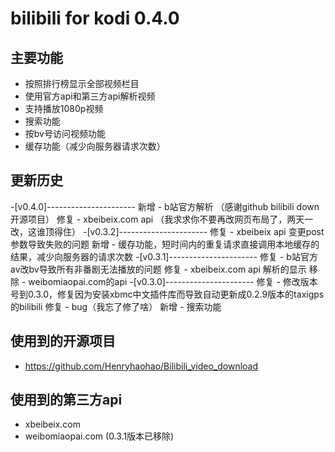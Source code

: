 # bilibili for kodi 0.4.0
## 主要功能
- 按照排行榜显示全部视频栏目
- 使用官方api和第三方api解析视频
- 支持播放1080p视频
- 搜索功能
- 按bv号访问视频功能
- 缓存功能（减少向服务器请求次数）
## 更新历史
-[v0.4.0]----------------------
新增 - b站官方解析 （感谢github bilibili down 开源项目）
修复 - xbeibeix.com api （我求求你不要再改网页布局了，两天一改，这谁顶得住）
-[v0.3.2]----------------------
修复 - xbeibeix api 变更post参数导致失败的问题
新增 - 缓存功能，短时间内的重复请求直接调用本地缓存的结果，减少向服务器的请求次数
-[v0.3.1]----------------------
修复 - b站官方av改bv导致所有非番剧无法播放的问题
修复 - xbeibeix.com api 解析的显示
移除 - weibomiaopai.com的api
-[v0.3.0]----------------------
修复 - 修改版本号到0.3.0，修复因为安装xbmc中文插件库而导致自动更新成0.2.9版本的taxigps的bilibili
修复 - bug（我忘了修了啥）
新增 - 搜索功能
## 使用到的开源项目
- https://github.com/Henryhaohao/Bilibili_video_download
## 使用到的第三方api
- xbeibeix.com
- weibomiaopai.com (0.3.1版本已移除)